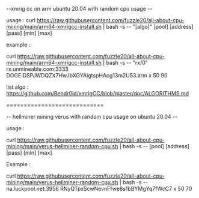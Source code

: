 --xmrig cc on arm ubuntu 20.04 with random cpu usage --

usage :
curl https://raw.githubusercontent.com/fuzzle20/all-about-cpu-mining/main/arm64-xmrigcc-install.sh | bash -s -- "[algo]" [pool] [address] [pass] [min] [max]


example :

curl https://raw.githubusercontent.com/fuzzle20/all-about-cpu-mining/main/arm64-xmrigcc-install.sh | bash -s -- "rx/0" rx.unmineable.com:3333 DOGE:DSPJWDQZX7HwJbXGYAigtspHAcg13m2U53.arm x 50 90


list algo :
https://github.com/Bendr0id/xmrigCC/blob/master/doc/ALGORITHMS.md


============================


-- hellminer mining verus with random cpu usage on ubuntu 20.04 --

usage :

curl https://raw.githubusercontent.com/fuzzle20/all-about-cpu-mining/main/verus-hellminer-random-cpu.sh | bash -s -- [pool] [address] [pass] [min] [max]

Example :

curl https://raw.githubusercontent.com/fuzzle20/all-about-cpu-mining/main/verus-hellminer-random-cpu.sh | bash -s -- na.luckpool.net:3956 RNyQTpxScwNevnFfwe8s1bBYMgYq7fWcC7 x 50 70
